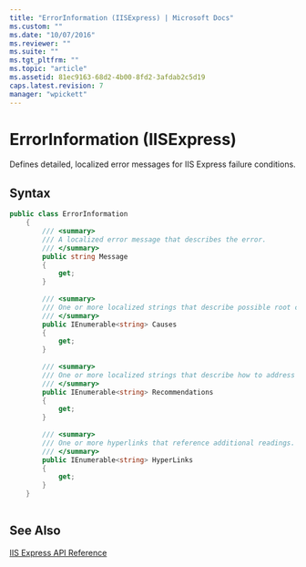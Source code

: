 ```yaml
---
title: "ErrorInformation (IISExpress) | Microsoft Docs"
ms.custom: ""
ms.date: "10/07/2016"
ms.reviewer: ""
ms.suite: ""
ms.tgt_pltfrm: ""
ms.topic: "article"
ms.assetid: 81ec9163-68d2-4b00-8fd2-3afdab2c5d19
caps.latest.revision: 7
manager: "wpickett"
---
```

# ErrorInformation (IISExpress)
Defines detailed, localized error messages for IIS Express failure conditions.  
  
## Syntax  
  
```csharp  
public class ErrorInformation  
    {  
        /// <summary>  
        /// A localized error message that describes the error.  
        /// </summary>  
        public string Message  
        {  
            get;  
        }  
  
        /// <summary>  
        /// One or more localized strings that describe possible root causes for the failure.  
        /// </summary>  
        public IEnumerable<string> Causes  
        {  
            get;  
        }  
  
        /// <summary>  
        /// One or more localized strings that describe how to address the failure.  
        /// </summary>  
        public IEnumerable<string> Recommendations  
        {  
            get;  
        }  
  
        /// <summary>  
        /// One or more hyperlinks that reference additional readings.  
        /// </summary>  
        public IEnumerable<string> HyperLinks  
        {  
            get;  
        }  
    }  
  
```  
  
## See Also  
 [IIS Express API Reference](../../\extensions/express-api-reference/express-api-reference.md)